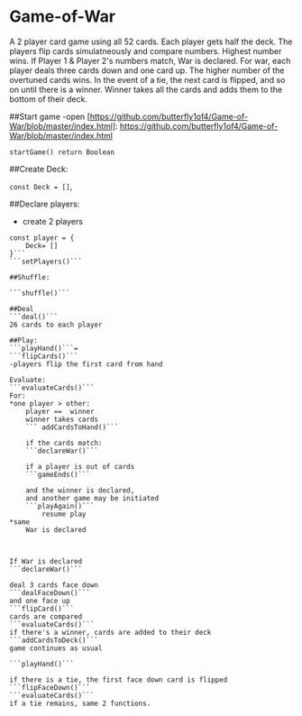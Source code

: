 # Game-of-War

A 2 player card game using all 52 cards. Each player gets half the deck. The players flip cards simulatneously and compare numbers. Highest number wins. If Player 1 & Player 2's numbers match, War is declared. For war, each player deals three cards down and one card up. The higher number of the overtuned cards wins. In the event of a tie, the next card is flipped, and so on until there is a winner. Winner takes all the cards and adds them to the bottom of their deck. 

##Start game
-open [https://github.com/butterfly1of4/Game-of-War/blob/master/index.html]: https://github.com/butterfly1of4/Game-of-War/blob/master/index.html

``` 
startGame() return Boolean 

```

##Create Deck:

```const Deck = []```,

##Declare players:
- create 2 players
```
const player = {
    Deck= []
}```
```setPlayers()```

##Shuffle:

```shuffle()```

##Deal
```deal()```
26 cards to each player

##Play:
```playHand()```=
```flipCards()```
-players flip the first card from hand

Evaluate:
```evaluateCards()```
For:
*one player > other:
    player ==  winner
    winner takes cards
    ``` addCardsToHand()```

    if the cards match: 
    ```declareWar()```

    if a player is out of cards 
    ```gameEnds()```

    and the winner is declared,
    and another game may be initiated
    ```playAgain()```
        resume play
*same 
    War is declared



If War is declared
```declareWar()```

deal 3 cards face down
```dealFaceDown()```
and one face up
```flipCard()```
cards are compared 
```evaluateCards()```
if there's a winner, cards are added to their deck 
```addCardsToDeck()```
game continues as usual

```playHand()```

if there is a tie, the first face down card is flipped
```flipFaceDown()```
```evaluateCards()```
if a tie remains, same 2 functions.

